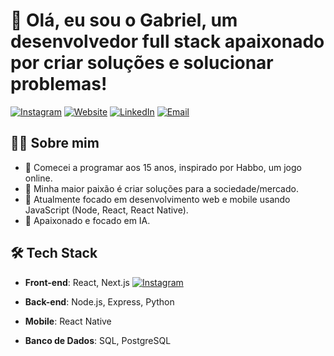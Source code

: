 # 👋 Olá, eu sou o Gabriel, um desenvolvedor full stack apaixonado por criar soluções e solucionar problemas!

[![Instagram](https://img.shields.io/badge/Instagram-%40yossistanislav-pink)](https://www.instagram.com/yossistanislav)
[![Website](https://img.shields.io/badge/Website-guib.com.br-blue)](https://guib.com.br)
[![LinkedIn](https://img.shields.io/badge/LinkedIn-Gabriel%20Alberto-blue)](https://www.linkedin.com/in/gabriel-alberto-328a22307/)
[![Email](https://img.shields.io/badge/Email-gahalberto%40icloud.com-red)](mailto:gahalberto@icloud.com)

## 🧑‍💻 Sobre mim
- 🧒 Comecei a programar aos 15 anos, inspirado por Habbo, um jogo online.
- 💚 Minha maior paixão é criar soluções para a sociedade/mercado.
- 🚀 Atualmente focado em desenvolvimento web e mobile usando JavaScript (Node, React, React Native).
- 🤖 Apaixonado e focado em IA.

## 🛠️ Tech Stack
- **Front-end**: React, Next.js
[![Instagram](https://img.shields.io/badge/HTML5-E34F26?style=for-the-badge&logo=html5&logoColor=white)](https://www.instagram.com/yossistanislav)

- **Back-end**: Node.js, Express, Python
- **Mobile**: React Native
- **Banco de Dados**: SQL, PostgreSQL
